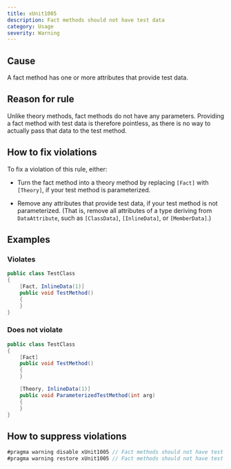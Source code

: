 ```yaml
---
title: xUnit1005
description: Fact methods should not have test data
category: Usage
severity: Warning
---
```


## Cause

A fact method has one or more attributes that provide test data.

## Reason for rule

Unlike theory methods, fact methods do not have any parameters. Providing a fact method with test data is therefore pointless, as there is no way to actually pass that data to the test method.

## How to fix violations

To fix a violation of this rule, either:

* Turn the fact method into a theory method by replacing `[Fact]` with `[Theory]`, if your test method is parameterized.

* Remove any attributes that provide test data, if your test method is not parameterized. (That is, remove all attributes of a type deriving from `DataAttribute`, such as `[ClassData]`, `[InlineData]`, or `[MemberData]`.)

## Examples

### Violates

```csharp
public class TestClass
{
	[Fact, InlineData(1)]
	public void TestMethod()
	{
	}
}
```

### Does not violate

```csharp
public class TestClass
{
	[Fact]
	public void TestMethod()
	{
	}

	[Theory, InlineData(1)]
	public void ParameterizedTestMethod(int arg)
	{
	}
}
```

## How to suppress violations

```csharp
#pragma warning disable xUnit1005 // Fact methods should not have test data
#pragma warning restore xUnit1005 // Fact methods should not have test data
```
